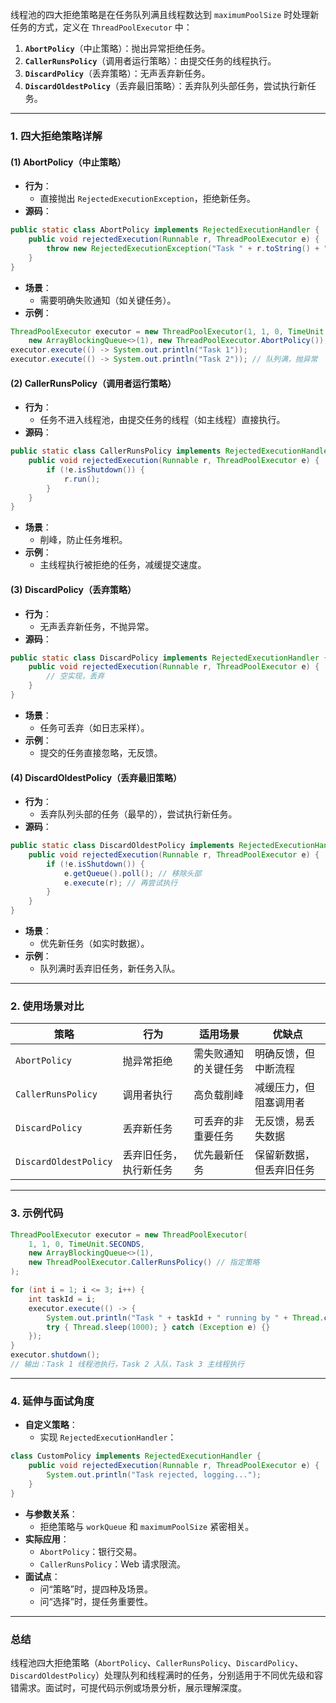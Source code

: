 
线程池的四大拒绝策略是在任务队列满且线程数达到 `maximumPoolSize` 时处理新任务的方式，定义在 `ThreadPoolExecutor` 中：
1. **`AbortPolicy`**（中止策略）：抛出异常拒绝任务。
2. **`CallerRunsPolicy`**（调用者运行策略）：由提交任务的线程执行。
3. **`DiscardPolicy`**（丢弃策略）：无声丢弃新任务。
4. **`DiscardOldestPolicy`**（丢弃最旧策略）：丢弃队列头部任务，尝试执行新任务。

---

### 1. 四大拒绝策略详解
#### (1) AbortPolicy（中止策略）
- **行为**：
  - 直接抛出 `RejectedExecutionException`，拒绝新任务。
- **源码**：
```java
public static class AbortPolicy implements RejectedExecutionHandler {
    public void rejectedExecution(Runnable r, ThreadPoolExecutor e) {
        throw new RejectedExecutionException("Task " + r.toString() + " rejected");
    }
}
```
- **场景**：
  - 需要明确失败通知（如关键任务）。
- **示例**：
```java
ThreadPoolExecutor executor = new ThreadPoolExecutor(1, 1, 0, TimeUnit.SECONDS,
    new ArrayBlockingQueue<>(1), new ThreadPoolExecutor.AbortPolicy());
executor.execute(() -> System.out.println("Task 1"));
executor.execute(() -> System.out.println("Task 2")); // 队列满，抛异常
```

#### (2) CallerRunsPolicy（调用者运行策略）
- **行为**：
  - 任务不进入线程池，由提交任务的线程（如主线程）直接执行。
- **源码**：
```java
public static class CallerRunsPolicy implements RejectedExecutionHandler {
    public void rejectedExecution(Runnable r, ThreadPoolExecutor e) {
        if (!e.isShutdown()) {
            r.run();
        }
    }
}
```
- **场景**：
  - 削峰，防止任务堆积。
- **示例**：
  - 主线程执行被拒绝的任务，减缓提交速度。

#### (3) DiscardPolicy（丢弃策略）
- **行为**：
  - 无声丢弃新任务，不抛异常。
- **源码**：
```java
public static class DiscardPolicy implements RejectedExecutionHandler {
    public void rejectedExecution(Runnable r, ThreadPoolExecutor e) {
        // 空实现，丢弃
    }
}
```
- **场景**：
  - 任务可丢弃（如日志采样）。
- **示例**：
  - 提交的任务直接忽略，无反馈。

#### (4) DiscardOldestPolicy（丢弃最旧策略）
- **行为**：
  - 丢弃队列头部的任务（最早的），尝试执行新任务。
- **源码**：
```java
public static class DiscardOldestPolicy implements RejectedExecutionHandler {
    public void rejectedExecution(Runnable r, ThreadPoolExecutor e) {
        if (!e.isShutdown()) {
            e.getQueue().poll(); // 移除头部
            e.execute(r); // 再尝试执行
        }
    }
}
```
- **场景**：
  - 优先新任务（如实时数据）。
- **示例**：
  - 队列满时丢弃旧任务，新任务入队。

---

### 2. 使用场景对比
| **策略**            | **行为**                  | **适用场景**             | **优缺点**                  |
|---------------------|---------------------------|--------------------------|-----------------------------|
| `AbortPolicy`       | 抛异常拒绝               | 需失败通知的关键任务     | 明确反馈，但中断流程        |
| `CallerRunsPolicy`  | 调用者执行               | 高负载削峰              | 减缓压力，但阻塞调用者      |
| `DiscardPolicy`     | 丢弃新任务               | 可丢弃的非重要任务       | 无反馈，易丢失数据          |
| `DiscardOldestPolicy`| 丢弃旧任务，执行新任务   | 优先最新任务            | 保留新数据，但丢弃旧任务    |

---

### 3. 示例代码
```java
ThreadPoolExecutor executor = new ThreadPoolExecutor(
    1, 1, 0, TimeUnit.SECONDS,
    new ArrayBlockingQueue<>(1),
    new ThreadPoolExecutor.CallerRunsPolicy() // 指定策略
);

for (int i = 1; i <= 3; i++) {
    int taskId = i;
    executor.execute(() -> {
        System.out.println("Task " + taskId + " running by " + Thread.currentThread().getName());
        try { Thread.sleep(1000); } catch (Exception e) {}
    });
}
executor.shutdown();
// 输出：Task 1 线程池执行，Task 2 入队，Task 3 主线程执行
```

---

### 4. 延伸与面试角度
- **自定义策略**：
  - 实现 `RejectedExecutionHandler`：
```java
class CustomPolicy implements RejectedExecutionHandler {
    public void rejectedExecution(Runnable r, ThreadPoolExecutor e) {
        System.out.println("Task rejected, logging...");
    }
}
```
- **与参数关系**：
  - 拒绝策略与 `workQueue` 和 `maximumPoolSize` 紧密相关。
- **实际应用**：
  - `AbortPolicy`：银行交易。
  - `CallerRunsPolicy`：Web 请求限流。
- **面试点**：
  - 问“策略”时，提四种及场景。
  - 问“选择”时，提任务重要性。

---

### 总结
线程池四大拒绝策略（`AbortPolicy`、`CallerRunsPolicy`、`DiscardPolicy`、`DiscardOldestPolicy`）处理队列和线程满时的任务，分别适用于不同优先级和容错需求。面试时，可提代码示例或场景分析，展示理解深度。